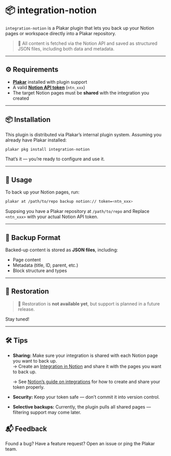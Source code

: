 # 📦 integration-notion

`integration-notion` is a Plakar plugin that lets you back up your Notion pages or workspace directly into a Plakar repository.

> 🔐 All content is fetched via the Notion API and saved as structured JSON files, including both data and metadata.

---

## ⚙️ Requirements

- [**Plakar**](https://github.com/politaire/plakar) installed with plugin support
- A valid [**Notion API token**](https://www.notion.com/my-integrations) (`ntn_xxx`)  
- The target Notion pages must be **shared** with the integration you created
---

## 📦 Installation

This plugin is distributed via Plakar’s internal plugin system. Assuming you already have Plakar installed:

```bash
plakar pkg install integration-notion
```

That’s it — you’re ready to configure and use it.

---

## 🚀 Usage

To back up your Notion pages, run:

```bash
plakar at /path/to/repo backup notion:// token=<ntn_xxx>
```

Suppsing you have a Plakar repository at `/path/to/repo` and Replace `<ntn_xxx>` with your actual Notion API token.

---

## 📂 Backup Format

Backed-up content is stored as **JSON files**, including:
- Page content
- Metadata (title, ID, parent, etc.)
- Block structure and types

---

## 🔄 Restoration

> 🧪 Restoration is **not available yet**, but support is planned in a future release.

Stay tuned!

---

## 🛠️ Tips

- **Sharing:** Make sure your integration is shared with each Notion page you want to back up.  
  → Create an [Integration in Notion](https://www.notion.com/my-integrations) and share it with the pages you want to back up.

  → See [Notion’s guide on integrations](https://developers.notion.com/docs/getting-started#step-1-create-an-integration) for how to create and share your token properly.
- **Security:** Keep your token safe — don’t commit it into version control.
- **Selective backups:** Currently, the plugin pulls all shared pages — filtering support may come later.

## 📬 Feedback

Found a bug? Have a feature request? Open an issue or ping the Plakar team.
